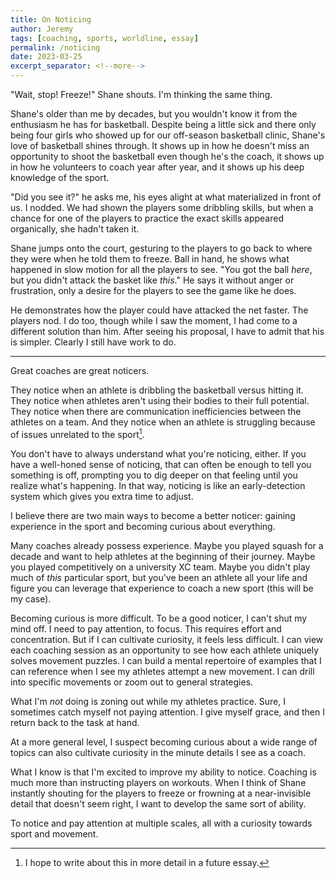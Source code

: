 ```yaml
---
title: On Noticing
author: Jeremy
tags: [coaching, sports, worldline, essay]
permalink: /noticing
date: 2023-03-25
excerpt_separator: <!--more-->
---
```


"Wait, stop! Freeze!" Shane shouts. I'm thinking the same thing.

Shane's older than me by decades, but you wouldn't know it from the enthusiasm he has for basketball. Despite being a little sick and there only being four girls who showed up for our off-season basketball clinic, Shane's love of basketball shines through. It shows up in how he doesn't miss an opportunity to shoot the basketball even though he's the coach, it shows up in how he volunteers to coach year after year, and it shows up his deep knowledge of the sport.<!--more-->

"Did you see it?" he asks me, his eyes alight at what materialized in front of us. I nodded. We had shown the players some dribbling skills, but when a chance for one of the players to practice the exact skills appeared organically, she hadn't taken it.

Shane jumps onto the court, gesturing to the players to go back to where they were when he told them to freeze. Ball in hand, he shows what happened in slow motion for all the players to see. "You got the ball *here*, but you didn't attack the basket like *this*." He says it without anger or frustration, only a desire for the players to see the game like he does.

He demonstrates how the player could have attacked the net faster. The players nod. I do too, though while I saw the moment, I had come to a different solution than him. After seeing his proposal, I have to admit that his is simpler. Clearly I still have work to do.

---

Great coaches are great noticers.

They notice when an athlete is dribbling the basketball versus hitting it. They notice when athletes aren't using their bodies to their full potential. They notice when there are communication inefficiencies between the athletes on a team. And they notice when an athlete is struggling because of issues unrelated to the sport[^1].

You don't have to always understand what you're noticing, either. If you have a well-honed sense of noticing, that can often be enough to tell you something is off, prompting you to dig deeper on that feeling until you realize what's happening. In that way, noticing is like an early-detection system which gives you extra time to adjust.

I believe there are two main ways to become a better noticer: gaining experience in the sport and becoming curious about everything.

Many coaches already possess experience. Maybe you played squash for a decade and want to help athletes at the beginning of their journey. Maybe you played competitively on a university XC team. Maybe you didn't play much of *this* particular sport, but you've been an athlete all your life and figure you can leverage that experience to coach a new sport (this will be my case).

Becoming curious is more difficult. To be a good noticer, I can't shut my mind off. I need to pay attention, to focus. This requires effort and concentration. But if I can cultivate curiosity, it feels less difficult. I can view each coaching session as an opportunity to see how each athlete uniquely solves movement puzzles. I can build a mental repertoire of examples that I can reference when I see my athletes attempt a new movement. I can drill into specific movements or zoom out to general strategies.

What I'm *not* doing is zoning out while my athletes practice. Sure, I sometimes catch myself not paying attention. I give myself grace, and then I return back to the task at hand.

At a more general level, I suspect becoming curious about a wide range of topics can also cultivate curiosity in the minute details I see as a coach.

What I know is that I'm excited to improve my ability to notice. Coaching is much more than instructing players on workouts. When I think of Shane instantly shouting for the players to freeze or frowning at a near-invisible detail that doesn't seem right, I want to develop the same sort of ability.

To notice and pay attention at multiple scales, all with a curiosity towards sport and movement.

[^1]: I hope to write about this in more detail in a future essay.

